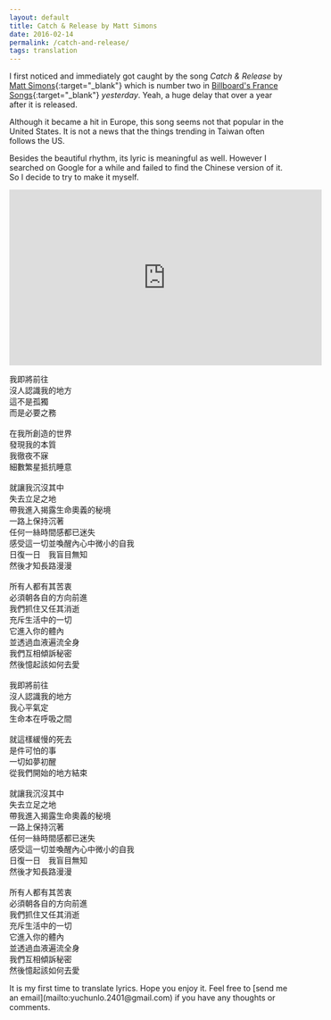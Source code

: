 ```yaml
---
layout: default
title: Catch & Release by Matt Simons
date: 2016-02-14
permalink: /catch-and-release/
tags: translation
---
```


I first noticed and immediately got caught by the song *Catch & Release* by [Matt Simons](http://mattsimonsmusic.com/){:target="_blank"} which is number two in [Billboard's France Songs](http://www.billboard.com/charts/france-songs){:target="_blank"} *yesterday*. Yeah, a huge delay that over a year after it is released.

Although it became a hit in Europe, this song seems not that popular in the United States. It is not a news that the things trending in Taiwan often follows the US.

Besides the beautiful rhythm, its lyric is meaningful as well. However I searched on Google for a while and failed to find the Chinese version of it. So I decide to try to make it myself.

<p><div class="video-container"><iframe width="560" height="315" src="https://www.youtube.com/embed/Rip0bX2qrIs" frameborder="0" allowfullscreen></iframe></div></p>
<p>
    我即將前往<br>
    沒人認識我的地方<br>
    這不是孤獨<br>
    而是必要之務<br>
<br>
    在我所創造的世界<br>
    發現我的本質<br>
    我徹夜不寐<br>
    細數繁星抵抗睡意<br>
<br>
    就讓我沉沒其中<br>
    失去立足之地<br>
    帶我進入揭露生命奧義的秘境<br>
    一路上保持沉著<br>
    任何一絲時間感都已迷失<br>
    感受這一切並喚醒內心中微小的自我<br>
    日復一日　我盲目無知<br>
    然後才知長路漫漫<br>
<br>
    所有人都有其苦衷<br>
    必須朝各自的方向前進<br>
    我們抓住又任其消逝<br>
    充斥生活中的一切<br>
    它進入你的體內<br>
    並透過血液遍流全身<br>
    我們互相傾訴秘密<br>
    然後憶起該如何去愛<br>
<br>
    我即將前往<br>
    沒人認識我的地方<br>
    我心平氣定<br>
    生命本在呼吸之間<br>
<br>
    就這樣緩慢的死去<br>
    是件可怕的事<br>
    一切如夢初醒<br>
    從我們開始的地方結束<br>
<br>
    就讓我沉沒其中<br>
    失去立足之地<br>
    帶我進入揭露生命奧義的秘境<br>
    一路上保持沉著<br>
    任何一絲時間感都已迷失<br>
    感受這一切並喚醒內心中微小的自我<br>
    日復一日　我盲目無知<br>
    然後才知長路漫漫<br>
<br>
    所有人都有其苦衷<br>
    必須朝各自的方向前進<br>
    我們抓住又任其消逝<br>
    充斥生活中的一切<br>
    它進入你的體內<br>
    並透過血液遍流全身<br>
    我們互相傾訴秘密<br>
    然後憶起該如何去愛<br>
</p>
It is my first time to translate lyrics. Hope you enjoy it. Feel free to [send me an email](mailto:yuchunlo.2401@gmail.com) if you have any thoughts or comments.
